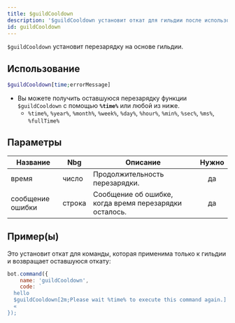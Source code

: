 ```yaml
---
title: $guildCooldown
description: '$guildCooldown установит откат для гильдии после использования.'
id: guildCooldown
---
```


`$guildCooldown` установит перезарядку на основе гильдии.

## Использование

```php
$guildCooldown[time;errorMessage]
```

* Вы можете получить оставшуюся перезарядку функции `$guildCooldown` с помощью **`%time%`** или любой из ниже.
    * `%time%`, `%year%`, `%month%`, `%week%`, `%day%`, `%hour%`, `%min%`, `%sec%`, `%ms%`, `%fullTime%`

## Параметры

| Название         | Nbg    | Описание                                               | Нужно |
| ---------------- | ------ | ------------------------------------------------------ |:-----:|
| время            | число  | Продолжительность перезарядки.                         |  да   |
| сообщение ошибки | строка | Сообщение об ошибке, когда время перезарядки осталось. |  да   |

## Пример(ы)

Это установит откат для команды, которая применима только к гильдии и возвращает оставшуюся откату:

```javascript
bot.command({
    name: 'guildCooldown',
    code: `
  hello
  $guildCooldown[2m;Please wait %time% to execute this command again.]
  «
});
```

